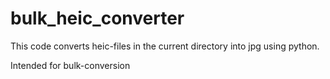 # bulk_heic_converter
This code converts heic-files in the current directory into jpg using python.

Intended for bulk-conversion
